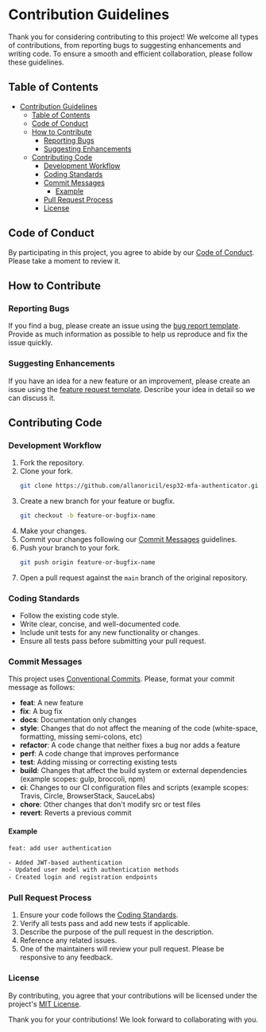 # Contribution Guidelines

Thank you for considering contributing to this project! We welcome all types of contributions, from reporting bugs to suggesting enhancements and writing code. To ensure a smooth and efficient collaboration, please follow these guidelines.

## Table of Contents

- [Contribution Guidelines](#contribution-guidelines)
  - [Table of Contents](#table-of-contents)
  - [Code of Conduct](#code-of-conduct)
  - [How to Contribute](#how-to-contribute)
    - [Reporting Bugs](#reporting-bugs)
    - [Suggesting Enhancements](#suggesting-enhancements)
  - [Contributing Code](#contributing-code)
    - [Development Workflow](#development-workflow)
    - [Coding Standards](#coding-standards)
    - [Commit Messages](#commit-messages)
      - [Example](#example)
    - [Pull Request Process](#pull-request-process)
    - [License](#license)

## Code of Conduct

By participating in this project, you agree to abide by our [Code of Conduct](CODE_OF_CONDUCT.md). Please take a moment to review it.

## How to Contribute

### Reporting Bugs

If you find a bug, please create an issue using the [bug report template](.github/ISSUE_TEMPLATE/bug_report.md). Provide as much information as possible to help us reproduce and fix the issue quickly.

### Suggesting Enhancements

If you have an idea for a new feature or an improvement, please create an issue using the [feature request template](.github/ISSUE_TEMPLATE/feature_request.md). Describe your idea in detail so we can discuss it.

## Contributing Code

### Development Workflow

1. Fork the repository.
2. Clone your fork.
   ```bash
   git clone https://github.com/allanoricil/esp32-mfa-authenticator.git
   ```
3. Create a new branch for your feature or bugfix.
   ```bash
   git checkout -b feature-or-bugfix-name
   ```
4. Make your changes.
5. Commit your changes following our [Commit Messages](#commit-messages) guidelines.
6. Push your branch to your fork.
   ```bash
   git push origin feature-or-bugfix-name
   ```
7. Open a pull request against the `main` branch of the original repository.

### Coding Standards

- Follow the existing code style.
- Write clear, concise, and well-documented code.
- Include unit tests for any new functionality or changes.
- Ensure all tests pass before submitting your pull request.

### Commit Messages

This project uses [Conventional Commits](https://www.conventionalcommits.org/v1.0.0/). Please, format your commit message as follows:

- <b>feat</b>: A new feature
- <b>fix</b>: A bug fix
- <b>docs</b>: Documentation only changes
- <b>style</b>: Changes that do not affect the meaning of the code (white-space, formatting, missing semi-colons, etc)
- <b>refactor</b>: A code change that neither fixes a bug nor adds a feature
- <b>perf</b>: A code change that improves performance
- <b>test</b>: Adding missing or correcting existing tests
- <b>build</b>: Changes that affect the build system or external dependencies (example scopes: gulp, broccoli, npm)
- <b>ci</b>: Changes to our CI configuration files and scripts (example scopes: Travis, Circle, BrowserStack, SauceLabs)
- <b>chore</b>: Other changes that don't modify src or test files
- <b>revert</b>: Reverts a previous commit

#### Example

```bash
feat: add user authentication

- Added JWT-based authentication
- Updated user model with authentication methods
- Created login and registration endpoints
```

### Pull Request Process

1. Ensure your code follows the [Coding Standards](#coding-standards).
2. Verify all tests pass and add new tests if applicable.
3. Describe the purpose of the pull request in the description.
4. Reference any related issues.
5. One of the maintainers will review your pull request. Please be responsive to any feedback.

### License

By contributing, you agree that your contributions will be licensed under the project's [MIT License](https://github.com/AllanOricil/esp32-mfa-authenticator/blob/main/LICENSE).

Thank you for your contributions! We look forward to collaborating with you.
